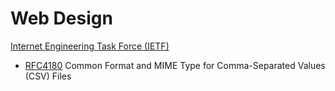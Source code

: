 # Web Design

[Internet Engineering Task Force (IETF)](http://www.ietf.org/)
- [RFC4180](http://www.ietf.org/rfc/rfc4180.txt) Common Format and MIME Type for Comma-Separated Values (CSV) Files

